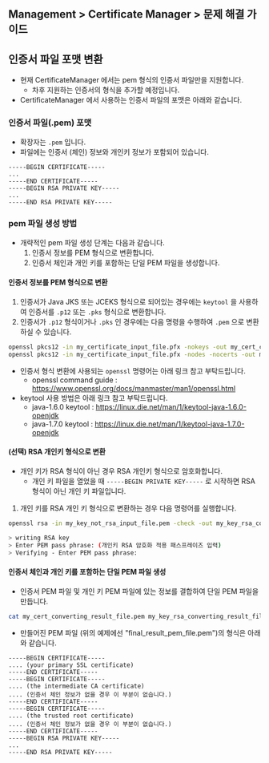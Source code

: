 ## Management > Certificate Manager > 문제 해결 가이드

## 인증서 파일 포맷 변환

* 현재 CertificateManager 에서는 pem 형식의 인증서 파일만을 지원합니다.
    * 차후 지원하는 인증서의 형식을 추가할 예정입니다.
* CertificateManager 에서 사용하는 인증서 파일의 포맷은 아래와 같습니다.

### 인증서 파일(.pem) 포맷

* 확장자는 `.pem` 입니다.
* 파일에는 인증서 (체인) 정보와 개인키 정보가 포함되어 있습니다.

``` text
-----BEGIN CERTIFICATE-----
...
-----END CERTIFICATE-----
-----BEGIN RSA PRIVATE KEY-----
...
-----END RSA PRIVATE KEY-----
```

### pem 파일 생성 방법

* 개략적인 pem 파일 생성 단계는 다음과 같습니다.
    1. 인증서 정보를 PEM 형식으로 변환합니다.
    2. 인증서 체인과 개인 키를 포함하는 단일 PEM 파일을 생성합니다.

#### 인증서 정보를 PEM 형식으로 변환

1. 인증서가 Java JKS 또는 JCEKS 형식으로 되어있는 경우에는 `keytool` 을 사용하여 인증서를 `.p12` 또는 `.pks` 형식으로 변환합니다.
2. 인증서가 `.p12` 형식이거나 `.pks` 인 경우에는 다음 명령을 수행하여 `.pem` 으로 변환하실 수 있습니다.

```sh
openssl pkcs12 -in my_certificate_input_file.pfx -nokeys -out my_cert_converting_result_file.pem
openssl pkcs12 -in my_certificate_input_file.pfx -nodes -nocerts -out my_cert_converting_result_file.pem
```

* 인증서 형식 변환에 사용되는 `openssl` 명령어는 아래 링크 참고 부탁드립니다.
    * openssl command guide : https://www.openssl.org/docs/manmaster/man1/openssl.html
* keytool 사용 방법은 아래 링크 참고 부탁드립니다.
    * java-1.6.0 keytool : https://linux.die.net/man/1/keytool-java-1.6.0-openjdk
    * java-1.7.0 keytool : https://linux.die.net/man/1/keytool-java-1.7.0-openjdk

#### (선택) RSA 개인키 형식으로 변환

* 개인 키가 RSA 형식이 아닌 경우 RSA 개인키 형식으로 암호화합니다.
    * 개인 키 파일을 열었을 때 `-----BEGIN PRIVATE KEY-----` 로 시작하면 RSA 형식이 아닌 개인 키 파일입니다.

1. 개인 키를 RSA 개인 키 형식으로 변환하는 경우 다음 명령어를 실행합니다.

``` bash
openssl rsa -in my_key_not_rsa_input_file.pem -check -out my_key_rsa_converting_result_file.pem

> writing RSA key
> Enter PEM pass phrase: (개인키 RSA 암호화 적용 패스프레이즈 입력)
> Verifying - Enter PEM pass phrase:
```

#### 인증서 체인과 개인 키를 포함하는 단일 PEM 파일 생성

* 인증서 PEM 파일 및 개인 키 PEM 파일에 있는 정보를 결합하여 단일 PEM 파일을 만듭니다.

``` bash
cat my_cert_converting_result_file.pem my_key_rsa_converting_result_file.pem > final_result_pem_file.pem
```

* 만들어진 PEM 파일 (위의 예제에선 "final\_result\_pem\_file.pem")의 형식은 아래와 같습니다.

``` text
-----BEGIN CERTIFICATE-----
.... (your primary SSL certificate)
-----END CERTIFICATE-----
-----BEGIN CERTIFICATE-----
.... (the intermediate CA certificate)
.... (인증서 체인 정보가 없을 경우 이 부분이 없습니다.)
-----END CERTIFICATE-----
-----BEGIN CERTIFICATE-----
.... (the trusted root certificate)
.... (인증서 체인 정보가 없을 경우 이 부분이 없습니다.)
-----END CERTIFICATE-----
-----BEGIN RSA PRIVATE KEY-----
...
-----END RSA PRIVATE KEY-----
```
